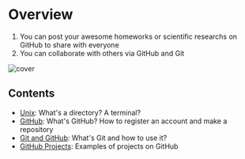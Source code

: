 # Overview

1. You can post your awesome homeworks or scientific researchs on GitHub to share with everyone<br>
2. You can collaborate with others via GitHub and Git

![cover](./git.assets/github.jpg)

## Contents

- [Unix](Unix.md): What's a directory? A terminal? 
- [GitHub](GitHub.md): What's GitHub? How to register an account and make a repository
- [Git and GitHub](git.md): What's Git and how to use it?
- [GitHub Projects](project.md): Examples of projects on GitHub
<!-- - [Common Practices]() -->


